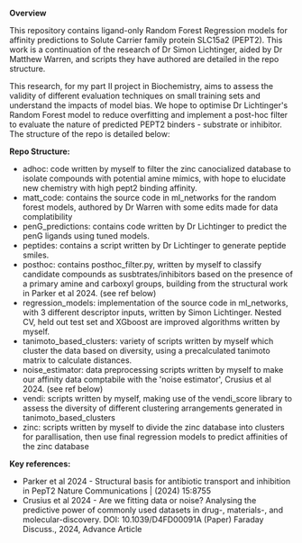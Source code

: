 **Overview**

This repository contains ligand-only Random Forest Regression models for affinity predictions to Solute Carrier family protein SLC15a2 (PEPT2). This work is a continuation of the research of Dr Simon Lichtinger, aided by Dr Matthew Warren, and scripts they have authored are detailed in the repo structure. 

This research, for my part II project in Biochemistry, aims to assess the validity of different evaluation techniques on small training sets and understand the impacts of model bias. We hope to optimise Dr Lichtinger's Random Forest model to reduce overfitting and implement a post-hoc filter to evaluate the nature of predicted PEPT2 binders - substrate or inhibitor. The structure of the repo is detailed below:

**Repo Structure:**
  - adhoc: code written by myself to filter the zinc canocialized database to isolate compounds with potential amine mimics, with hope to elucidate new chemistry with high pept2 binding affinity.
  - matt_code: contains the source code in ml_networks for the random forest models, authored by Dr Warren with some edits made for data complatibility
  - penG_predictions: contains code written by Dr Lichtinger to predict the penG ligands using tuned models.
  - peptides: contains a script written by Dr Lichtinger to generate peptide smiles.
  - posthoc: contains posthoc_filter.py, written by myself to classify candidate compounds as susbtrates/inhibitors based on the presence of a primary amine and carboxyl groups, building from the structural work in Parker et al 2024. (see ref below)
  - regression_models: implementation of the source code in ml_networks, with 3 different descriptor inputs, written by Simon Lichtinger. Nested CV, held out test set and XGboost are improved algorithms written by myself.
  - tanimoto_based_clusters: variety of scripts written by myself which cluster the data based on diversity, using a precalculated tanimoto matrix to calculate distances.
  - noise_estimator: data preprocessing scripts written by myself to make our affinity data comptabile with the 'noise estimator', Crusius et al 2024. (see ref below)
  - vendi: scripts written by myself, making use of the vendi_score library to assess the diversity of different clustering arrangements generated in tanimoto_based_clusters
  - zinc: scripts written by myself to divide the zinc database into clusters for parallisation, then use final regression models to predict affinities of the zinc database


**Key references:**
  - Parker et al 2024 - Structural basis for antibiotic transport and inhibition in PepT2    Nature Communications | (2024) 15:8755
  - Crusius et al 2024 - Are we fitting data or noise? Analysing the predictive power of commonly used datasets in drug-, materials-, and molecular-discovery.    DOI: 10.1039/D4FD00091A (Paper) Faraday Discuss., 2024, Advance Article
